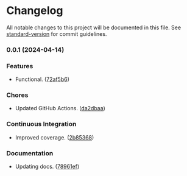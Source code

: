 # Changelog

All notable changes to this project will be documented in this file. See [standard-version](https://github.com/conventional-changelog/standard-version) for commit guidelines.

### 0.0.1 (2024-04-14)


### Features

* Functional. ([72af5b6](https://github.com/Anadian/cno-sha2-256/commit/72af5b6fec39fcbbfb47b0770fa913789031cc8a))


### Chores

* Updated GitHub Actions. ([da2dbaa](https://github.com/Anadian/cno-sha2-256/commit/da2dbaaf295754cc35e2dbc83dc0d943a5c13b3d))


### Continuous Integration

* Improved coverage. ([2b85368](https://github.com/Anadian/cno-sha2-256/commit/2b85368b9a8b83e6de9be70bd2e0dbacc418cbe4))


### Documentation

* Updating docs. ([78961ef](https://github.com/Anadian/cno-sha2-256/commit/78961ef84945cd32d45bf3fab2dfeadf1ad0fc1a))
